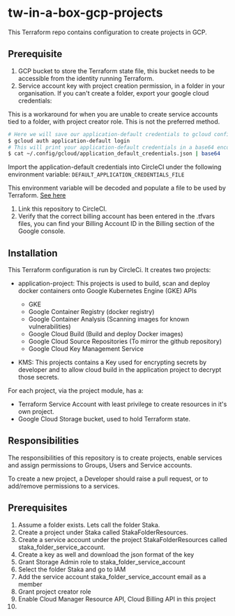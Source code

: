 # tw-in-a-box-gcp-projects
This Terraform repo contains configuration to create projects in GCP.

## Prerequisite
1. GCP bucket to store the Terraform state file, this bucket needs to be accessible from the identity running Terraform.
1. Service account key with project creation permission, in a folder in your organisation. If you can't create a folder, export your google cloud credentials:

 This is a workaround for when you are unable to create service accounts tied to a folder, with project creator role.
 This is not the preferred method.

  ```bash
  # Here we will save our application-default credentials to gcloud config
  $ gcloud auth application-default login
  # This will print your application-default credentials in a base64 encoded format to use in CircleCI
  $ cat ~/.config/gcloud/application_default_credentials.json | base64
  ```
Import the application-default credentials into CircleCI under the following environment variable: `DEFAULT_APPLICATION_CREDENTIALS_FILE`

This environment variable will be decoded and populate a file to be used by Terraform.
 [See here](./.circleci/config.yml)

 1. Link this repository to CircleCI.
 1. Verify that the correct billing account has been entered in the .tfvars files, you can find your Billing Account ID in the Billing section of the Google console.

 ## Installation

This Terraform configuration is run by CircleCi. It creates two projects:
- application-project:
  This projects is used to build, scan and deploy docker containers onto Google Kubernetes Engine (GKE)
  APIs
  - GKE
  - Google Container Registry (docker registry)
  - Google Container Analysis (Scanning images for known vulnerabilities)
  - Google Cloud Build (Build and deploy Docker images)
  - Google Cloud Source Repositories (To mirror the github repository)
  - Google Cloud Key Management Service

- KMS:
  This projects contains a Key used for encrypting secrets by developer and to allow cloud build in the application project to decrypt those secrets.

For each project, via the project module, has a:
- Terraform Service Account with least privilege to create resources in it's own project.
- Google Cloud Storage bucket, used to hold Terraform state.

## Responsibilities

The responsibilities of this repository is to create projects, enable services and assign permissions to Groups, Users and Service accounts.

To create a new project, a Developer should raise a pull request, or to add/remove permissions to a services.


## Prerequisites

1. Assume a folder exists. Lets call the folder Staka.
1. Create a project under Staka called StakaFolderResources.
1. Create a service account under the project StakaFolderResources called staka_folder_service_account.
1. Create a key as well and download the json format of the key 
1. Grant Storage Admin role to  staka_folder_service_account
1. Select the folder Staka and go to IAM
1. Add the service account staka_folder_service_account email as a member
1. Grant project creator role 
1. Enable Cloud Manager Resource API, Cloud Billing API in this project
1.   